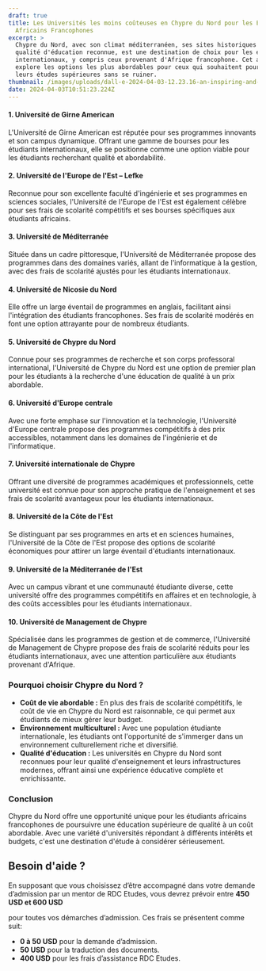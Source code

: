 ```yaml
---
draft: true
title: Les Universités les moins coûteuses en Chypre du Nord pour les Étudiants
  Africains Francophones
excerpt: >
  Chypre du Nord, avec son climat méditerranéen, ses sites historiques et sa
  qualité d'éducation reconnue, est une destination de choix pour les étudiants
  internationaux, y compris ceux provenant d'Afrique francophone. Cet article
  explore les options les plus abordables pour ceux qui souhaitent poursuivre
  leurs études supérieures sans se ruiner.
thumbnail: /images/uploads/dall-e-2024-04-03-12.23.16-an-inspiring-and-vibrant-university-campus-in-north-cyprus-showcasing-a-blend-of-modern-architecture-and-green-spaces-with-diverse-students-from-var.webp
date: 2024-04-03T10:51:23.224Z
---
```

#### 1. **Université de Girne American**

L'Université de Girne American est réputée pour ses programmes innovants et son campus dynamique. Offrant une gamme de bourses pour les étudiants internationaux, elle se positionne comme une option viable pour les étudiants recherchant qualité et abordabilité.

#### 2. **Université de l'Europe de l'Est – Lefke**

Reconnue pour son excellente faculté d'ingénierie et ses programmes en sciences sociales, l'Université de l'Europe de l'Est est également célèbre pour ses frais de scolarité compétitifs et ses bourses spécifiques aux étudiants africains.

#### 3. **Université de Méditerranée**

Située dans un cadre pittoresque, l'Université de Méditerranée propose des programmes dans des domaines variés, allant de l'informatique à la gestion, avec des frais de scolarité ajustés pour les étudiants internationaux.

#### 4. **Université de Nicosie du Nord**

Elle offre un large éventail de programmes en anglais, facilitant ainsi l'intégration des étudiants francophones. Ses frais de scolarité modérés en font une option attrayante pour de nombreux étudiants.

#### 5. **Université de Chypre du Nord**

Connue pour ses programmes de recherche et son corps professoral international, l'Université de Chypre du Nord est une option de premier plan pour les étudiants à la recherche d'une éducation de qualité à un prix abordable.

#### 6. **Université d'Europe centrale**

Avec une forte emphase sur l'innovation et la technologie, l'Université d'Europe centrale propose des programmes compétitifs à des prix accessibles, notamment dans les domaines de l'ingénierie et de l'informatique.

#### 7. **Université internationale de Chypre**

Offrant une diversité de programmes académiques et professionnels, cette université est connue pour son approche pratique de l'enseignement et ses frais de scolarité avantageux pour les étudiants internationaux.

#### 8. **Université de la Côte de l'Est**

Se distinguant par ses programmes en arts et en sciences humaines, l'Université de la Côte de l'Est propose des options de scolarité économiques pour attirer un large éventail d'étudiants internationaux.

#### 9. **Université de la Méditerranée de l'Est**

Avec un campus vibrant et une communauté étudiante diverse, cette université offre des programmes compétitifs en affaires et en technologie, à des coûts accessibles pour les étudiants internationaux.

#### 10. **Université de Management de Chypre**

Spécialisée dans les programmes de gestion et de commerce, l'Université de Management de Chypre propose des frais de scolarité réduits pour les étudiants internationaux, avec une attention particulière aux étudiants provenant d'Afrique.

### Pourquoi choisir Chypre du Nord ?

* **Coût de vie abordable :** En plus des frais de scolarité compétitifs, le coût de vie en Chypre du Nord est raisonnable, ce qui permet aux étudiants de mieux gérer leur budget.
* **Environnement multiculturel :** Avec une population étudiante internationale, les étudiants ont l'opportunité de s'immerger dans un environnement culturellement riche et diversifié.
* **Qualité d'éducation :** Les universités en Chypre du Nord sont reconnues pour leur qualité d'enseignement et leurs infrastructures modernes, offrant ainsi une expérience éducative complète et enrichissante.

### Conclusion

Chypre du Nord offre une opportunité unique pour les étudiants africains francophones de poursuivre une éducation supérieure de qualité à un coût abordable. Avec une variété d'universités répondant à différents intérêts et budgets, c'est une destination d'étude à considérer sérieusement.

## B﻿esoin d'aide ?

En supposant que vous choisissez d’être accompagné dans votre demande d’admission par un mentor de RDC Etudes, vous devrez prévoir entre **450 USD et 600 USD** 

pour toutes vos démarches d’admission. Ces frais se présentent comme suit:

* **0 à 50 USD** pour la demande d’admission.
* **50 USD** pour la traduction des documents.
* **400 USD** pour les frais d’assistance RDC Etudes.